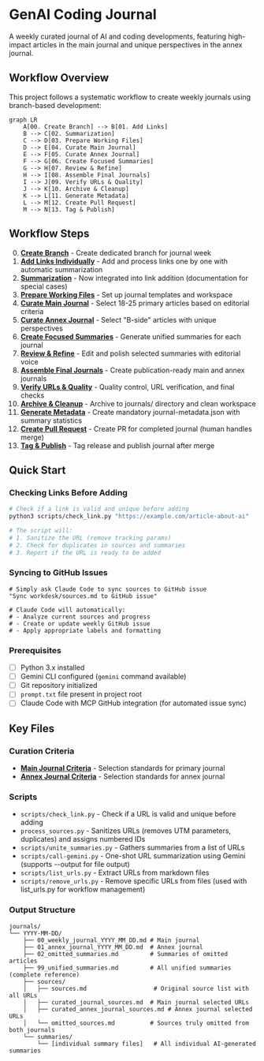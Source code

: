 # GenAI Coding Journal

A weekly curated journal of AI and coding developments, featuring high-impact articles in the main journal and unique perspectives in the annex journal.

## Workflow Overview

This project follows a systematic workflow to create weekly journals using branch-based development:

```mermaid
graph LR
    A[00. Create Branch] --> B[01. Add Links]
    B --> C[02. Summarization]
    C --> D[03. Prepare Working Files]
    D --> E[04. Curate Main Journal]
    E --> F[05. Curate Annex Journal]
    F --> G[06. Create Focused Summaries]
    G --> H[07. Review & Refine]
    H --> I[08. Assemble Final Journals]
    I --> J[09. Verify URLs & Quality]
    J --> K[10. Archive & Cleanup]
    K --> L[11. Generate Metadata]
    L --> M[12. Create Pull Request]
    M --> N[13. Tag & Publish]
```

## Workflow Steps

00. **[Create Branch](STEP_00_CREATE_BRANCH.md)** - Create dedicated branch for journal week
01. **[Add Links Individually](STEP_01_GATHER_SOURCES.md)** - Add and process links one by one with automatic summarization
02. **[Summarization](STEP_02_SUMMARIZE.md)** - Now integrated into link addition (documentation for special cases)
03. **[Prepare Working Files](STEP_03_PREPARE_JOURNAL.md)** - Set up journal templates and workspace
04. **[Curate Main Journal](STEP_04_CURATE_MAIN.md)** - Select 18-25 primary articles based on editorial criteria
05. **[Curate Annex Journal](STEP_05_CURATE_ANNEX.md)** - Select "B-side" articles with unique perspectives
06. **[Create Focused Summaries](STEP_06_CREATE_FOCUSED_SUMMARIES.md)** - Generate unified summaries for each journal
07. **[Review & Refine](STEP_07_REVIEW.md)** - Edit and polish selected summaries with editorial voice
08. **[Assemble Final Journals](STEP_08_ASSEMBLE.md)** - Create publication-ready main and annex journals
09. **[Verify URLs & Quality](STEP_09_VERIFY.md)** - Quality control, URL verification, and final checks
10. **[Archive & Cleanup](STEP_10_CLEANUP.md)** - Archive to journals/ directory and clean workspace
11. **[Generate Metadata](STEP_12_GENERATE_METADATA.md)** - Create mandatory journal-metadata.json with summary statistics
12. **[Create Pull Request](STEP_11_PULL_REQUEST.md)** - Create PR for completed journal (human handles merge)  
13. **[Tag & Publish](STEP_12_TAG_PUBLISH.md)** - Tag release and publish journal after merge

## Quick Start

### Checking Links Before Adding
```bash
# Check if a link is valid and unique before adding
python3 scripts/check_link.py "https://example.com/article-about-ai"

# The script will:
# 1. Sanitize the URL (remove tracking params)
# 2. Check for duplicates in sources and summaries
# 3. Report if the URL is ready to be added
```

### Syncing to GitHub Issues
```
# Simply ask Claude Code to sync sources to GitHub issue
"Sync workdesk/sources.md to GitHub issue"

# Claude Code will automatically:
# - Analyze current sources and progress
# - Create or update weekly GitHub issue
# - Apply appropriate labels and formatting
```

### Prerequisites
- [ ] Python 3.x installed
- [ ] Gemini CLI configured (`gemini` command available)
- [ ] Git repository initialized
- [ ] `prompt.txt` file present in project root
- [ ] Claude Code with MCP GitHub integration (for automated issue sync)

## Key Files

### Curation Criteria
- **[Main Journal Criteria](criteria/curation_criteria.md)** - Selection standards for primary journal
- **[Annex Journal Criteria](criteria/annex_curation_criteria.md)** - Selection standards for annex journal

### Scripts
- `scripts/check_link.py` - Check if a URL is valid and unique before adding
- `process_sources.py` - Sanitizes URLs (removes UTM parameters, duplicates) and assigns numbered IDs
- `scripts/unite_summaries.py` - Gathers summaries from a list of URLs
- `scripts/call-gemini.py` - One-shot URL summarization using Gemini (supports --output for file output)
- `scripts/list_urls.py` - Extract URLs from markdown files
- `scripts/remove_urls.py` - Remove specific URLs from files (used with list_urls.py for workflow management)

### Output Structure
```
journals/
└── YYYY-MM-DD/
    ├── 00_weekly_journal_YYYY_MM_DD.md # Main journal
    ├── 01_annex_journal_YYYY_MM_DD.md  # Annex journal
    ├── 02_omitted_summaries.md         # Summaries of omitted articles
    ├── 99_unified_summaries.md         # All unified summaries (complete reference)
    ├── sources/
    │   ├── sources.md                   # Original source list with all URLs
    │   ├── curated_journal_sources.md  # Main journal selected URLs
    │   ├── curated_annex_journal_sources.md # Annex journal selected URLs
    │   └── omitted_sources.md          # Sources truly omitted from both journals
    └── summaries/
        └── [individual summary files]   # All individual AI-generated summaries
```

